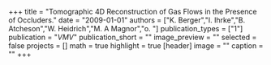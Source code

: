 +++
title = "Tomographic 4D Reconstruction of Gas Flows in the Presence of Occluders."
date = "2009-01-01"
authors = ["K. Berger","I. Ihrke","B. Atcheson","W. Heidrich","M. A Magnor","o. "]
publication_types = ["1"]
publication = "_VMV_"
publication_short = ""
image_preview = ""
selected = false
projects = []
math = true
highlight = true
[header]
image = ""
caption = ""
+++

